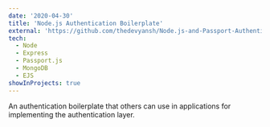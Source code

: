 ```yaml
---
date: '2020-04-30'
title: 'Node.js Authentication Boilerplate'
external: 'https://github.com/thedevyansh/Node.js-and-Passport-Authentication-App'
tech:
  - Node
  - Express
  - Passport.js
  - MongoDB
  - EJS
showInProjects: true
---
```


An authentication boilerplate that others can use in applications for implementing the authentication layer.
